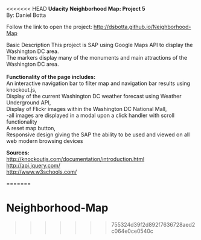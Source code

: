 <<<<<<< HEAD
<strong>Udacity Neighborhood Map: Project 5</strong><br/>
By: Daniel Botta

Follow the link to open the project:
http://dsbotta.github.io/Neighborhood-Map

Basic Description
This project is SAP using Google Maps API to display the Washington DC area.<br/>
The markers display many of the monuments and main attractions of the Washington DC area. <br/>
<br/>
<strong>Functionality of the page includes:</strong> <br/> 
	An interactive navigation bar to filter map and navigation bar results using knockout.js, <br/>
	Display of the current Washington DC weather forecast using Weather Underground API, <br/>
	Display of Flickr images within the Washington DC National Mall, <br/>
		-all images are displayed in a modal upon a click handler with scroll functionality<br/>
	A reset map button, <br/>
	Responsive design giving the SAP the ability to be used and viewed on all web modern browsing devices

<strong>Sources:</strong><br/>
http://knockoutjs.com/documentation/introduction.html<br/>
http://api.jquery.com/<br/>
http://www.w3schools.com/

=======
# Neighborhood-Map
>>>>>>> 755324d39f2d892f7636728aed2c064e0ce0540c
